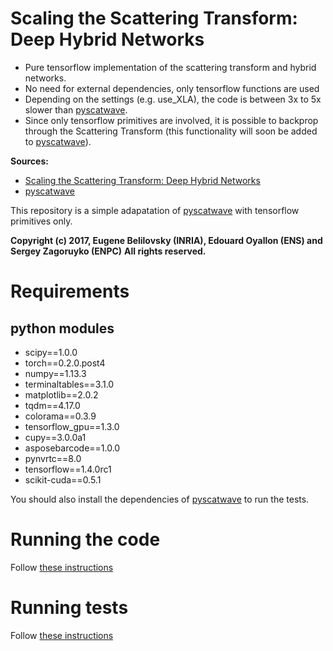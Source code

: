 # Scaling the Scattering Transform: Deep Hybrid Networks

- Pure tensorflow implementation of the scattering transform and hybrid networks.
- No need for external dependencies, only tensorflow functions are used
- Depending on the settings (e.g. use_XLA), the code is between 3x to 5x slower than [pyscatwave](https://github.com/edouardoyallon/pyscatwave).
- Since only tensorflow primitives are involved, it is possible to backprop through the Scattering Transform (this functionality will soon be added to [pyscatwave](https://github.com/edouardoyallon/pyscatwave)).


**Sources:**

- [Scaling the Scattering Transform: Deep Hybrid Networks](https://arxiv.org/abs/1703.08961)
- [pyscatwave](https://github.com/edouardoyallon/pyscatwave)

This repository is a simple adapatation of [pyscatwave](https://github.com/edouardoyallon/pyscatwave) with tensorflow primitives only.

**Copyright (c) 2017, Eugene Belilovsky (INRIA), Edouard Oyallon (ENS) and Sergey Zagoruyko (ENPC)**
**All rights reserved.**

# Requirements

## python modules

- scipy==1.0.0
- torch==0.2.0.post4
- numpy==1.13.3
- terminaltables==3.1.0
- matplotlib==2.0.2
- tqdm==4.17.0
- colorama==0.3.9
- tensorflow_gpu==1.3.0
- cupy==3.0.0a1
- asposebarcode==1.0.0
- pynvrtc==8.0
- tensorflow==1.4.0rc1
- scikit-cuda==0.5.1

You should also install the dependencies of [pyscatwave](https://github.com/edouardoyallon/pyscatwave) to run the tests.


# Running the code

Follow [these instructions](https://github.com/tdeboissiere/DeepLearningImplementations/tree/master/ScatteringTransform/src/model)


# Running tests

Follow [these instructions](https://github.com/tdeboissiere/DeepLearningImplementations/tree/master/ScatteringTransform/test)